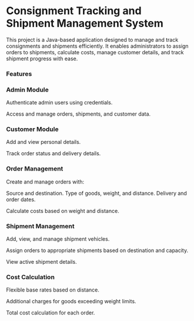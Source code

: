 # **Consignment Tracking and Shipment Management System**

This project is a Java-based application designed to manage and track consignments and shipments efficiently. It enables administrators to assign orders to shipments, calculate costs, manage customer details, and track shipment progress with ease.

### **Features**

### **Admin Module**

  Authenticate admin users using credentials.
  
  Access and manage orders, shipments, and customer data.
  
### **Customer Module**

  Add and view personal details.
  
  Track order status and delivery details.
  
### **Order Management**

  Create and manage orders with:
  
  Source and destination.
  Type of goods, weight, and distance.
  Delivery and order dates.
  
  Calculate costs based on weight and distance.
  
### **Shipment Management**

  Add, view, and manage shipment vehicles.
  
  Assign orders to appropriate shipments based on destination and capacity.
  
  View active shipment details.
  
### **Cost Calculation**

  Flexible base rates based on distance.
  
  Additional charges for goods exceeding weight limits.
  
  Total cost calculation for each order.
